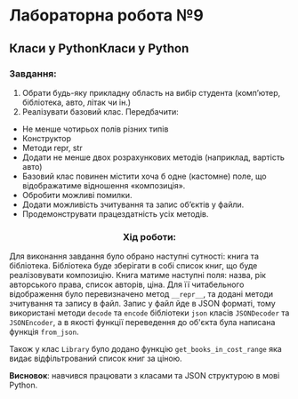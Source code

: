 # Лабораторна робота №9
## Класи у PythonКласи у Python
### Завдання:
1. Обрати будь-яку прикладну область на вибір студента (комп’ютер,
бібліотека, авто, літак чи ін.)
2. Реалізувати базовий клас. Передбачити:
- Не менше чотирьох полів різних типів
- Конструктор
- Методи repr, str
- Додати не менше двох розрахункових методів (наприклад, вартість авто)
- Базовий клас повинен містити хоча б одне (кастомне) поле, що відображатиме відношення «композиція».
- Обробити можливі помилки.
- Додати можливість зчитування та запис об’єктів у файли.
- Продемонструвати працездатність усіх методів.

### <div align="center">Хід роботи:</div>

Для виконання завдання було обрано наступні сутності: книга та бібліотека. Бібліотека буде зберігати в собі 
список книг, що буде реалізовувати композицію. Книга матиме наступні поля: назва, рік авторського права, список авторів,
ціна. Для її читабельного відображення було перевизначено метод `__repr__`, та додані методи зчитування 
та запису в файл. Запис у файл йде в JSON форматі, тому використані методи `decode` та `encode` бібліотеки `json` 
класів `JSONDecoder` та `JSONEncoder`, а в якості функції переведення до об'єкта була написана функція `from_json`.


Також у клас `Library` було додано функцію `get_books_in_cost_range` яка видає відфільтрований список книг за ціною.  


**Висновок**: навчився працювати з класами та JSON структурою в мові Python. 